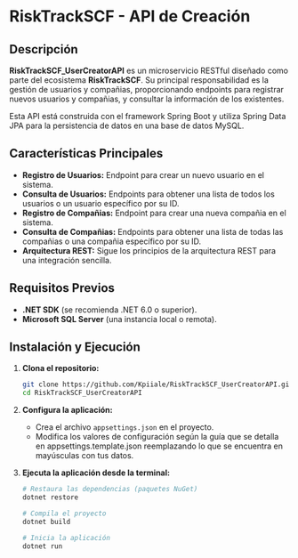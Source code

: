 # RiskTrackSCF - API de Creación 
## Descripción

**RiskTrackSCF_UserCreatorAPI** es un microservicio RESTful diseñado como parte del ecosistema **RiskTrackSCF**. Su principal responsabilidad es la gestión de usuarios y compañias, proporcionando endpoints para registrar nuevos usuarios y compañias, 
y consultar la información de los existentes.

Esta API está construida con el framework Spring Boot y utiliza Spring Data JPA para la persistencia de datos en una base de datos MySQL.

## Características Principales

*   **Registro de Usuarios:** Endpoint para crear un nuevo usuario en el sistema.
*   **Consulta de Usuarios:** Endpoints para obtener una lista de todos los usuarios o un usuario específico por su ID.
*   **Registro de Compañias:** Endpoint para crear una nueva compañia en el sistema.
*   **Consulta de Compañias:** Endpoints para obtener una lista de todas las compañias o una compañia específico por su ID.
*   **Arquitectura REST:** Sigue los principios de la arquitectura REST para una integración sencilla.

## Requisitos Previos

*   **.NET SDK** (se recomienda .NET 6.0 o superior).
*   **Microsoft SQL Server** (una instancia local o remota).

## Instalación y Ejecución

1.  **Clona el repositorio:**
    ```bash
    git clone https://github.com/Kpiiale/RiskTrackSCF_UserCreatorAPI.git
    cd RiskTrackSCF_UserCreatorAPI
    ```

2.  **Configura la aplicación:**
    *   Crea el archivo `appsettings.json` en el proyecto.
    *   Modifica los valores de configuración según la guía que se detalla en appsettings.template.json reemplazando lo que se encuentra en mayúsculas con tus datos. 

3.  **Ejecuta la aplicación desde la terminal:**
    ```bash
    # Restaura las dependencias (paquetes NuGet)
    dotnet restore

    # Compila el proyecto
    dotnet build

    # Inicia la aplicación
    dotnet run
    ```
